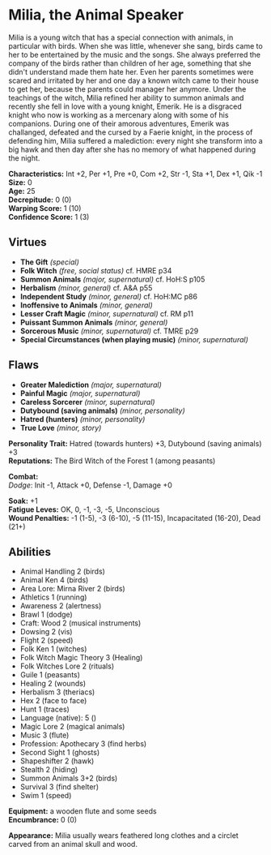 # Milia, the Animal Speaker  

Milia is a young witch that has a special connection with animals, in particular with birds. When she was little, whenever she sang, birds came to her to be entertained by the music and the songs. She always preferred the company of the birds rather than children of her age, something that she didn't understand made them hate her. Even her parents sometimes were scared and irritated by her and one day a known witch came to their house to get her, because the parents could manager her anymore.
Under the teachings of the witch, Milia refined her ability to summon animals and recently she fell in love with a young knight, Emerik. He is a disgraced knight who now is working as a mercenary along with some of his companions. During one of their amorous adventures, Emerik was challanged, defeated and the cursed by a Faerie knight, in the process of defending him, Milia suffered a malediction: every night she transform into a big hawk and then day after she has no memory of what happened during the night. 

**Characteristics:** Int +2, Per +1, Pre +0, Com +2, Str -1, Sta +1, Dex +1, Qik -1  
**Size:** 0  
**Age:** 25  
**Decrepitude:** 0 (0)  
**Warping Score:** 1 (10)  
**Confidence Score:** 1 (3)  
  
## Virtues  
  
- **The Gift** _(special)_
- **Folk Witch** _(free, social status)_ cf. HMRE p34
- **Summon Animals** _(major, supernatural)_ cf. HoH:S p105
- **Herbalism** _(minor, general)_ cf. A&A p55
- **Independent Study** _(minor, general)_ cf. HoH:MC p86
- **Inoffensive to Animals** _(minor, general)_
- **Lesser Craft Magic** _(minor, supernatural)_ cf. RM p11
- **Puissant Summon Animals** _(minor, general)_
- **Sorcerous Music** _(minor, supernatural)_ cf. TMRE p29
- **Special Circumstances (when playing music)** _(minor, supernatural)_
  
## Flaws  
  
- **Greater Malediction** _(major, supernatural)_
- **Painful Magic** _(major, supernatural)_
- **Careless Sorcerer** _(minor, supernatural)_
- **Dutybound (saving animals)** _(minor, personality)_
- **Hatred (hunters)** _(minor, personality)_
- **True Love** _(minor, story)_
  
**Personality Trait:** Hatred (towards hunters) +3, Dutybound (saving animals) +3  
**Reputations:** The Bird Witch of the Forest 1 (among peasants)  
  
**Combat:**  
*Dodge*: Init -1, Attack +0, Defense -1, Damage +0  
  
**Soak:** +1  
**Fatigue Leves:** OK, 0, -1, -3, -5, Unconscious  
**Wound Penalties:** -1 (1-5), -3 (6-10), -5 (11-15), Incapacitated (16-20), Dead (21+)  
  
## Abilities  
  
+ Animal Handling 2 (birds)  
+ Animal Ken 4 (birds)  
+ Area Lore: Mirna River 2 (birds)  
+ Athletics 1 (running)  
+ Awareness 2 (alertness)  
+ Brawl 1 (dodge)
+ Craft: Wood 2 (musical instruments)  
+ Dowsing 2 (vis)  
+ Flight 2 (speed)  
+ Folk Ken 1 (witches)  
+ Folk Witch Magic Theory 3 (Healing)  
+ Folk Witches Lore 2 (rituals)  
+ Guile 1 (peasants)  
+ Healing 2 (wounds)  
+ Herbalism 3 (theriacs)  
+ Hex 2 (face to face)  
+ Hunt 1 (traces)  
+ Language (native):  5 ()  
+ Magic Lore 2 (magical animals)  
+ Music 3 (flute)  
+ Profession: Apothecary 3 (find herbs)  
+ Second Sight 1 (ghosts)  
+ Shapeshifter 2 (hawk)  
+ Stealth 2 (hiding)  
+ Summon Animals 3+2 (birds)  
+ Survival 3 (find shelter)  
+ Swim 1 (speed)  
  
**Equipment:** a wooden flute and some seeds  
**Encumbrance:** 0 (0)  

**Appearance:** Milia usually wears feathered long clothes and a circlet carved from an animal skull and wood.